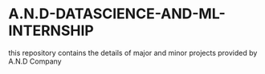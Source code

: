 # A.N.D-DATASCIENCE-AND-ML-INTERNSHIP
this repository contains the details of major and minor projects provided by A.N.D Company
